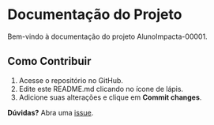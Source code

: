 # Documentação do Projeto

Bem-vindo à documentação do projeto AlunoImpacta-00001.

## Como Contribuir
1. Acesse o repositório no GitHub.
2. Edite este README.md clicando no ícone de lápis.
3. Adicione suas alterações e clique em **Commit changes**.

**Dúvidas?** Abra uma [issue](https://github.com/AlunoImpacta-00001/documentacao/issues).
